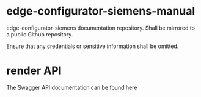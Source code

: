 # edge-configurator-siemens-manual

edge-configurator-siemens documentation repository. Shall be mirrored to a public Github repository.

Ensure that any credentials or sensitive information shall be omitted.

# render API
The Swagger API documentation can be found [here](https://liafeier23.github.io/trySiemens/)
